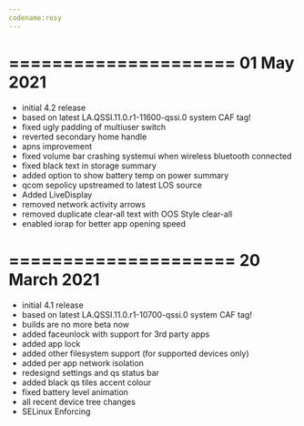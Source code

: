 ```yaml
---
codename:rosy
---
```

=====================
    01 May 2021
=====================
 - initial 4.2 release
 - based on latest LA.QSSI.11.0.r1-11600-qssi.0 system CAF tag!
 - fixed ugly padding of multiuser switch
 - reverted secondary home handle
 - apns improvement
 - fixed volume bar crashing systemui when wireless bluetooth connected
 - fixed black text in storage summary
 - added option to show battery temp on power summary
 - qcom sepolicy upstreamed to latest LOS source
 - Added LiveDisplay
 - removed network activity arrows
 - removed duplicate clear-all text with OOS Style clear-all
 - enabled iorap for better app opening speed

=====================
    20 March 2021
=====================

- initial 4.1 release
- based on latest LA.QSSI.11.0.r1-10700-qssi.0 system CAF tag!
- builds are no more beta now
- added faceunlock with support for 3rd party apps
- added app lock
- added other filesystem support (for supported devices only)
- added per app network isolation
- redesignd settings and qs status bar
- added black qs tiles accent colour
- fixed battery level animation
- all recent device tree changes
- SELinux Enforcing
